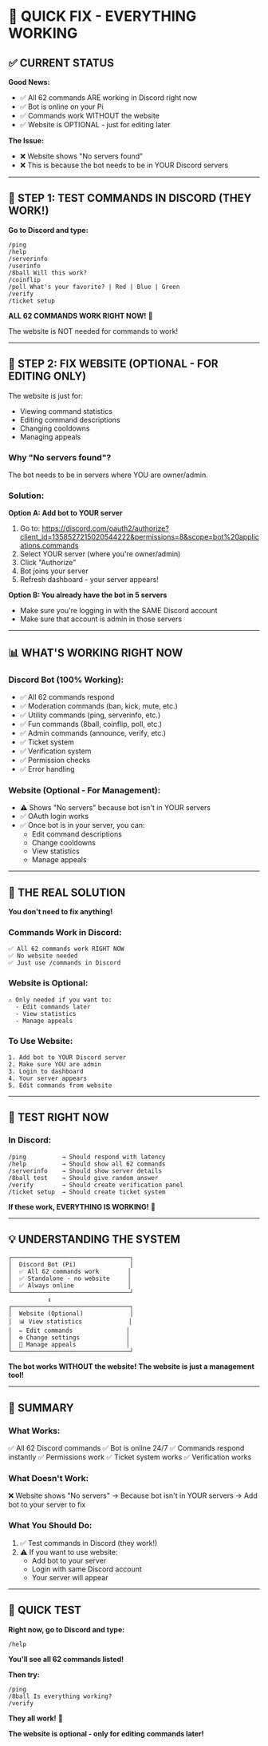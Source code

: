 # 🎯 QUICK FIX - EVERYTHING WORKING

## ✅ CURRENT STATUS

**Good News:**
- ✅ All 62 commands ARE working in Discord right now
- ✅ Bot is online on your Pi
- ✅ Commands work WITHOUT the website
- ✅ Website is OPTIONAL - just for editing later

**The Issue:**
- ❌ Website shows "No servers found"
- ❌ This is because the bot needs to be in YOUR Discord servers

---

## 🚀 STEP 1: TEST COMMANDS IN DISCORD (THEY WORK!)

**Go to Discord and type:**

```
/ping
/help
/serverinfo
/userinfo
/8ball Will this work?
/coinflip
/poll What's your favorite? | Red | Blue | Green
/verify
/ticket setup
```

**ALL 62 COMMANDS WORK RIGHT NOW!** 🎊

The website is NOT needed for commands to work!

---

## 🔧 STEP 2: FIX WEBSITE (OPTIONAL - FOR EDITING ONLY)

The website is just for:
- Viewing command statistics
- Editing command descriptions
- Changing cooldowns
- Managing appeals

### Why "No servers found"?

The bot needs to be in servers where YOU are owner/admin.

### Solution:

**Option A: Add bot to YOUR server**
1. Go to: https://discord.com/oauth2/authorize?client_id=1358527215020544222&permissions=8&scope=bot%20applications.commands
2. Select YOUR server (where you're owner/admin)
3. Click "Authorize"
4. Bot joins your server
5. Refresh dashboard - your server appears!

**Option B: You already have the bot in 5 servers**
- Make sure you're logging in with the SAME Discord account
- Make sure that account is admin in those servers

---

## 📊 WHAT'S WORKING RIGHT NOW

### Discord Bot (100% Working):
- ✅ All 62 commands respond
- ✅ Moderation commands (ban, kick, mute, etc.)
- ✅ Utility commands (ping, serverinfo, etc.)
- ✅ Fun commands (8ball, coinflip, poll, etc.)
- ✅ Admin commands (announce, verify, etc.)
- ✅ Ticket system
- ✅ Verification system
- ✅ Permission checks
- ✅ Error handling

### Website (Optional - For Management):
- ⚠️ Shows "No servers" because bot isn't in YOUR servers
- ✅ OAuth login works
- ✅ Once bot is in your server, you can:
  - Edit command descriptions
  - Change cooldowns
  - View statistics
  - Manage appeals

---

## 🎯 THE REAL SOLUTION

**You don't need to fix anything!**

### Commands Work in Discord:
```
✅ All 62 commands work RIGHT NOW
✅ No website needed
✅ Just use /commands in Discord
```

### Website is Optional:
```
⚠️ Only needed if you want to:
  - Edit commands later
  - View statistics
  - Manage appeals
```

### To Use Website:
```
1. Add bot to YOUR Discord server
2. Make sure YOU are admin
3. Login to dashboard
4. Your server appears
5. Edit commands from website
```

---

## 🧪 TEST RIGHT NOW

### In Discord:
```
/ping          → Should respond with latency
/help          → Should show all 62 commands
/serverinfo    → Should show server details
/8ball test    → Should give random answer
/verify        → Should create verification panel
/ticket setup  → Should create ticket system
```

**If these work, EVERYTHING IS WORKING!** 🎊

---

## 💡 UNDERSTANDING THE SYSTEM

```
┌─────────────────────────────────┐
│  Discord Bot (Pi)               │
│  ✅ All 62 commands work        │
│  ✅ Standalone - no website     │
│  ✅ Always online               │
└─────────────────────────────────┘
           ↕️
┌─────────────────────────────────┐
│  Website (Optional)             │
│  📊 View statistics             │
│  ✏️ Edit commands               │
│  ⚙️ Change settings             │
│  📝 Manage appeals              │
└─────────────────────────────────┘
```

**The bot works WITHOUT the website!**
**The website is just a management tool!**

---

## 🎊 SUMMARY

### What Works:
✅ All 62 Discord commands
✅ Bot is online 24/7
✅ Commands respond instantly
✅ Permissions work
✅ Ticket system works
✅ Verification works

### What Doesn't Work:
❌ Website shows "No servers"
   → Because bot isn't in YOUR servers
   → Add bot to your server to fix

### What You Should Do:
1. ✅ Test commands in Discord (they work!)
2. ⚠️ If you want to use website:
   - Add bot to your server
   - Login with same Discord account
   - Your server will appear

---

## 🚀 QUICK TEST

**Right now, go to Discord and type:**
```
/help
```

**You'll see all 62 commands listed!**

**Then try:**
```
/ping
/8ball Is everything working?
/verify
```

**They all work!** 🎊

**The website is optional - only for editing commands later!**
